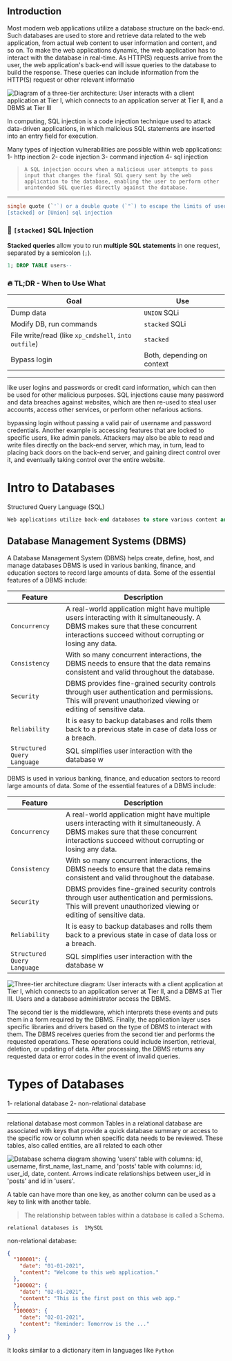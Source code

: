 ##  Introduction
Most modern web applications utilize a database structure on the back-end. Such databases are used to store and retrieve data related to the web application, from actual web content to user information and content, and so on. To make the web applications dynamic, the web application has to interact with the database in real-time. As HTTP(S) requests arrive from the user, the web application's back-end will issue queries to the database to build the response. These queries can include information from the HTTP(S) request or other relevant informatio

![Diagram of a three-tier architecture: User interacts with a client application at Tier I, which connects to an application server at Tier II, and a DBMS at Tier III](https://academy.hackthebox.com/storage/modules/33/db_request_3.png)

In computing, SQL injection is a code injection technique used to attack data-driven applications, in which malicious SQL statements are inserted into an entry field for execution.


Many types of injection vulnerabilities are possible within web applications:
1- http inection
2- code injection
3- command injection
4- sql injection

>`A SQL injection occurs when a malicious user attempts to pass input that changes the final SQL query sent by the web application to the database, enabling the user to perform other unintended SQL queries directly against the database.`

---


```sql
single quote (`'`) or a double quote (`"`) to escape the limits of user input and inject data directly into the SQL query
[stacked] or [Union] sql injection 
```


### 🔹 `[stacked]` SQL Injection

**Stacked queries** allow you to run **multiple SQL statements** in one request, separated by a semicolon (`;`).
```sql
1; DROP TABLE users--
```
### 🔥 TL;DR - When to Use What

|Goal|Use|
|---|---|
|Dump data|`UNION` SQLi|
|Modify DB, run commands|`stacked` SQLi|
|File write/read (like `xp_cmdshell`, `into outfile`)|`stacked`|
|Bypass login|Both, depending on context|

---

like user logins and passwords or credit card information, which can then be used for other malicious purposes. SQL injections cause many password and data breaches against websites, which are then re-used to steal user accounts, access other services, or perform other nefarious actions.


bypassing login without passing a valid pair of username and password credentials. Another example is accessing features that are locked to specific users, like admin panels. Attackers may also be able to read and write files directly on the back-end server, which may, in turn, lead to placing back doors on the back-end server, and gaining direct control over it, and eventually taking control over the entire website.



# Intro to Databases

Structured Query Language (SQL)

```sql
Web applications utilize back-end databases to store various content and information related to the web application. This can be core web application assets like images and files, content like posts and updates, or user data like usernames and passwords.
```


## Database Management Systems (DBMS)
A Database Management System (DBMS) helps create, define, host, and manage databases
DBMS is used in various banking, finance, and education sectors to record large amounts of data. Some of the essential features of a DBMS include:

|**Feature**|**Description**|
|---|---|
|`Concurrency`|A real-world application might have multiple users interacting with it simultaneously. A DBMS makes sure that these concurrent interactions succeed without corrupting or losing any data.|
|`Consistency`|With so many concurrent interactions, the DBMS needs to ensure that the data remains consistent and valid throughout the database.|
|`Security`|DBMS provides fine-grained security controls through user authentication and permissions. This will prevent unauthorized viewing or editing of sensitive data.|
|`Reliability`|It is easy to backup databases and rolls them back to a previous state in case of data loss or a breach.|
|`Structured Query Language`|SQL simplifies user interaction with the database w|






DBMS is used in various banking, finance, and education sectors to record large amounts of data. Some of the essential features of a DBMS include:

| **Feature**                 | **Description**                                                                                                                                                                            |
| --------------------------- | ------------------------------------------------------------------------------------------------------------------------------------------------------------------------------------------ |
| `Concurrency`               | A real-world application might have multiple users interacting with it simultaneously. A DBMS makes sure that these concurrent interactions succeed without corrupting or losing any data. |
| `Consistency`               | With so many concurrent interactions, the DBMS needs to ensure that the data remains consistent and valid throughout the database.                                                         |
| `Security`                  | DBMS provides fine-grained security controls through user authentication and permissions. This will prevent unauthorized viewing or editing of sensitive data.                             |
| `Reliability`               | It is easy to backup databases and rolls them back to a previous state in case of data loss or a breach.                                                                                   |
| `Structured Query Language` | SQL simplifies user interaction with the database w                                                                                                                                        |


![Three-tier architecture diagram: User interacts with a client application at Tier I, which connects to an application server at Tier II, and a DBMS at Tier III. Users and a database administrator access the DBMS.](https://academy.hackthebox.com/storage/modules/33/db_2.png)

The second tier is the middleware, which interprets these events and puts them in a form required by the DBMS. Finally, the application layer uses specific libraries and drivers based on the type of DBMS to interact with them. The DBMS receives queries from the second tier and performs the requested operations. These operations could include insertion, retrieval, deletion, or updating of data. After processing, the DBMS returns any requested data or error codes in the event of invalid queries.

# Types of Databases

1- relational database 
2- non-relational database

---

relational database most common
Tables in a relational database are associated with keys that provide a quick database summary or access to the specific row or column when specific data needs to be reviewed. These tables, also called entities, are all related to each other

![Database schema diagram showing 'users' table with columns: id, username, first_name, last_name, and 'posts' table with columns: id, user_id, date, content. Arrows indicate relationships between user_id in 'posts' and id in 'users'.](https://academy.hackthebox.com/storage/modules/75/web_apps_relational_db.jpg)

A table can have more than one key, as another column can be used as a key to link with another table.

>The relationship between tables within a database is called a Schema.

`relational databases is  1MySQL`

 non-relational database:

```json
{
  "100001": {
    "date": "01-01-2021",
    "content": "Welcome to this web application."
  },
  "100002": {
    "date": "02-01-2021",
    "content": "This is the first post on this web app."
  },
  "100003": {
    "date": "02-01-2021",
    "content": "Reminder: Tomorrow is the ..."
  }
}
```
It looks similar to a dictionary item in languages like `Python`









